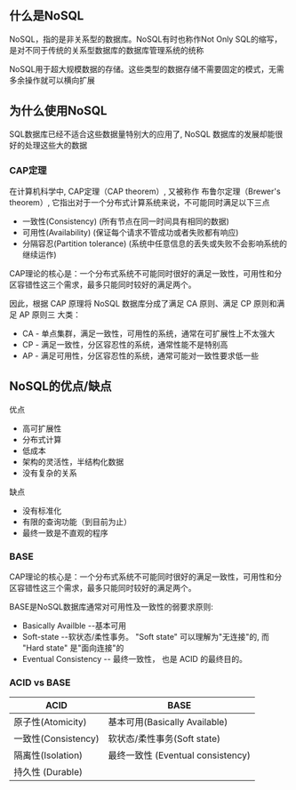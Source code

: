 ## 什么是NoSQL

NoSQL，指的是非关系型的数据库。NoSQL有时也称作Not Only SQL的缩写，是对不同于传统的关系型数据库的数据库管理系统的统称

NoSQL用于超大规模数据的存储。这些类型的数据存储不需要固定的模式，无需多余操作就可以横向扩展

## 为什么使用NoSQL

SQL数据库已经不适合这些数据量特别大的应用了, NoSQL 数据库的发展却能很好的处理这些大的数据

### CAP定理

在计算机科学中, CAP定理（CAP theorem）, 又被称作 布鲁尔定理（Brewer's theorem）, 它指出对于一个分布式计算系统来说，不可能同时满足以下三点

- 一致性(Consistency) (所有节点在同一时间具有相同的数据)
- 可用性(Availability) (保证每个请求不管成功或者失败都有响应)
- 分隔容忍(Partition tolerance) (系统中任意信息的丢失或失败不会影响系统的继续运作)

CAP理论的核心是：一个分布式系统不可能同时很好的满足一致性，可用性和分区容错性这三个需求，最多只能同时较好的满足两个。

因此，根据 CAP 原理将 NoSQL 数据库分成了满足 CA 原则、满足 CP 原则和满足 AP 原则三 大类：

- CA - 单点集群，满足一致性，可用性的系统，通常在可扩展性上不太强大
- CP - 满足一致性，分区容忍性的系统，通常性能不是特别高
- AP - 满足可用性，分区容忍性的系统，通常可能对一致性要求低一些

## NoSQL的优点/缺点

优点

- 高可扩展性
- 分布式计算
- 低成本
- 架构的灵活性，半结构化数据
- 没有复杂的关系

缺点

- 没有标准化
- 有限的查询功能（到目前为止）
- 最终一致是不直观的程序

### BASE

CAP理论的核心是：一个分布式系统不可能同时很好的满足一致性，可用性和分区容错性这三个需求，最多只能同时较好的满足两个。

BASE是NoSQL数据库通常对可用性及一致性的弱要求原则:

- Basically Availble --基本可用
- Soft-state --软状态/柔性事务。 "Soft state" 可以理解为"无连接"的, 而 "Hard state" 是"面向连接"的
- Eventual Consistency -- 最终一致性， 也是 ACID 的最终目的。

### ACID vs BASE

|ACID|BASE|
|---|---|
|原子性(Atomicity)|基本可用(Basically Available)|
|一致性(Consistency)|软状态/柔性事务(Soft state)|
|隔离性(Isolation)|最终一致性 (Eventual consistency)|
|持久性 (Durable)||





























